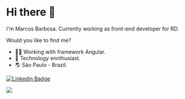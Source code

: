 # Hi there 👋

I'm Marcos Barbosa. Currently working as front-end developer for RD.

Would you like to find me?

* 👨‍💻 Working with framework Angular.
* 🦾 Technology ennthusiast.
* 🌎 São Paulo - Brazil.


[![Linkedin Badge](https://img.shields.io/badge/-LinkedIn-blue?style=flat-square&logo=Linkedin&logoColor=white&link=https://www.linkedin.com/in/omariosouto)](
https://www.linkedin.com/in/marcos-takao/)

<a href="mailto:marcostkao@gmail.com?"><img src="https://img.shields.io/badge/gmail-%23DD0031.svg?&style=for-the-badge&logo=gmail&logoColor=white"/></a>
